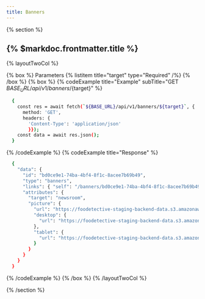 ```yaml
---
title: Banners
---
```

{% section %}
## {% $markdoc.frontmatter.title %}

{% layoutTwoCol %}

{% box %}
Parameters
{% listitem title="target" type="Required" /%}
{% /box %}
{% box %}
{% codeExample title="Example" subTitle="GET ${BASE_URL}/api/v1/banners/${target}" %}
  ```bash
    {
      const res = await fetch(`${BASE_URL}/api/v1/banners/${target}`, {
        method: 'GET',
        headers: {
          'Content-Type': 'application/json'
          }});
      const data = await res.json();
    }
  ```
{% /codeExample %}
{% codeExample title="Response" %}
  ```bash
    {
      "data": {
        "id": "bd0ce9e1-74ba-4bf4-8f1c-8acee7b69b49",
        "type": "banners",
        "links": { "self": "/banners/bd0ce9e1-74ba-4bf4-8f1c-8acee7b69b49" },
        "attributes": {
          "target": "newsroom",
          "picture": {
            "url": "https://foodetective-staging-backend-data.s3.amazonaws.com/uploads/banner/picture/bd0ce9e1-74ba-4bf4-8f1c-8acee7b69b49/      59a3926a-4b6c-4a5a-b046-5dae06327465.jpeg",
            "desktop": {
              "url": "https://foodetective-staging-backend-data.s3.amazonaws.com/uploads/banner/picture/bd0ce9e1-74ba-4bf4-8f1c-8acee7b69b49/      desktop_59a3926a-4b6c-4a5a-b046-5dae06327465.jpeg"
            },
            "tablet": {
              "url": "https://foodetective-staging-backend-data.s3.amazonaws.com/uploads/banner/picture/bd0ce9e1-74ba-4bf4-8f1c-8acee7b69b49/      tablet_59a3926a-4b6c-4a5a-b046-5dae06327465.jpeg"
            }
          }
        }
      }
    }
  ```
{% /codeExample %}
{% /box %}
{% /layoutTwoCol %}

{% /section %}